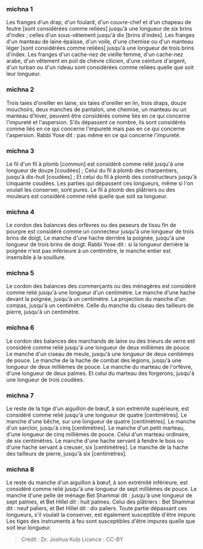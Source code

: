 
### michna 1
Les franges d'un drap, d'un foulard, d'un couvre-chef et d'un chapeau de feutre [sont considérées comme reliées] jusqu'à une longueur de six brins d'index ; celles d'un sous-vêtement jusqu'à dix [brins d'index]. Les franges d'un manteau de laine épaisse, d'un voile, d'une chemise ou d'un manteau léger [sont considérées comme reliées] jusqu'à une longueur de trois brins d'index. Les franges d'un cache-nez de vieille femme, d'un cache-nez arabe, d'un vêtement en poil de chèvre cilicien, d'une ceinture d'argent, d'un turban ou d'un rideau sont considérées comme reliées quelle que soit leur longueur.

### michna 2
Trois taies d'oreiller en laine, six taies d'oreiller en lin, trois draps, douze mouchoirs, deux manches de pantalon, une chemise, un manteau ou un manteau d'hiver, peuvent être considérés comme liés en ce qui concerne l'impureté et l'aspersion. S'ils dépassent ce nombre, ils sont considérés comme liés en ce qui concerne l'impureté mais pas en ce qui concerne l'aspersion. Rabbi Yose dit : pas même en ce qui concerne l'impureté.

### michna 3
Le fil d'un fil à plomb [commun] est considéré comme relié jusqu'à une longueur de douze [coudées] ; Celui du fil à plomb des charpentiers, jusqu'à dix-huit [coudées] ; Et celui du fil à plomb des constructeurs jusqu'à cinquante coudées. Les parties qui dépassent ces longueurs, même si l'on voulait les conserver, sont pures. Le fil à plomb des plâtriers ou des mouleurs est considéré comme relié quelle que soit sa longueur.

### michna 4
Le cordon des balances des orfèvres ou des peseurs de tissu fin de pourpre est considéré comme un connecteur jusqu'à une longueur de trois brins de doigt, Le manche d'une hache derrière la poignée, jusqu'à une longueur de trois brins de doigt. Rabbi Yose dit : si la longueur derrière la poignée n'est pas inférieure à un centimètre, le manche entier est insensible à la souillure.

### michna 5
Le cordon des balances des commerçants ou des ménagères est considéré comme relié jusqu'à une longueur d'un centimètre. Le manche d'une hache devant la poignée, jusqu'à un centimètre. La projection du manche d'un compas, jusqu'à un centimètre. Celle du manche du ciseau des tailleurs de pierre, jusqu'à un centimètre.

### michna 6
Le cordon des balances des marchands de laine ou des trieurs de verre est considéré comme relié jusqu'à une longueur de deux millièmes de pouce. Le manche d'un ciseau de meule, jusqu'à une longueur de deux centièmes de pouce. Le manche de la hache de combat des légions, jusqu'à une longueur de deux millièmes de pouce. Le manche du marteau de l'orfèvre, d'une longueur de deux palmes. Et celui du marteau des forgerons, jusqu'à une longueur de trois coudées.

### michna 7
Le reste de la tige d'un aiguillon de bœuf, à son extrémité supérieure, est considéré comme relié jusqu'à une longueur de quatre [centimètres]. Le manche d'une bêche, sur une longueur de quatre [centimètres]. Le manche d'un sarcloir, jusqu'à cinq [centimètres]. Le manche d'un petit marteau, d'une longueur de cinq millièmes de pouce. Celui d'un marteau ordinaire, de six centimètres. Le manche d'une hache servant à fendre le bois ou d'une hache servant à creuser, six [centimètres]. Le manche de la hache des tailleurs de pierre, jusqu'à six [centimètres].

### michna 8
Le reste du manche d'un aiguillon à bœuf, à son extrémité inférieure, est considéré comme relié jusqu'à une longueur de sept millièmes de pouce. Le manche d'une pelle de ménage Bet Shammai dit : jusqu'à une longueur de sept palmes, et Bet Hillel dit : huit palmes. Celui des plâtriers : Bet Shammai dit : neuf paliers, et Bet Hillel dit : dix paliers. Toute partie dépassant ces longueurs, s'il voulait la conserver, est également susceptible d'être impure. Les tiges des instruments à feu sont susceptibles d'être impures quelle que soit leur longueur.

>Crédit : Dr. Joshua Kulp
>Licence : CC-BY